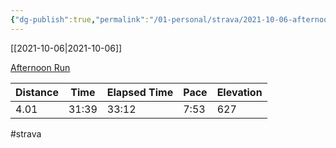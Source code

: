```yaml
---
{"dg-publish":true,"permalink":"/01-personal/strava/2021-10-06-afternoon-run/"}
---
```



[[2021-10-06\|2021-10-06]]

[Afternoon Run](https://www.strava.com/activities/6074830671)

| Distance | Time  | Elapsed Time | Pace | Elevation |
| -------- | ----- | ------------ | ---- | --------- |
| 4.01     | 31:39 | 33:12        | 7:53 | 627       |




#strava
